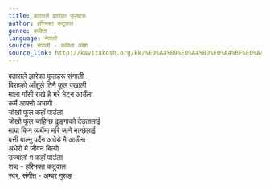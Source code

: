 ```yaml
---
title: बतासले झारेका फूलहरू
author: हरिभक्त कटुवाल
genre: कविता
language: नेपाली
source: नेपाली - कविता कोश
source_link: http://kavitakosh.org/kk/%E0%A4%B9%E0%A4%B0%E0%A4%BF%E0%A4%AD%E0%A4%95%E0%A5%8D%E0%A4%A4_%E0%A4%95%E0%A4%9F%E0%A5%81%E0%A4%B5%E0%A4%BE%E0%A4%B2
---
```


बतासले झारेका फूलहरू संगाली  
विरहको आँशुले तिनै फूल पखाली  
माला गाँसी राखे है भरे भेट्न आउँला  
कर्मै आफ्नो अभागी  
चोखो फूल कहाँ पाउँला  
चोखो फूल चाहिन्छ ढुङ्गाको देउतालाई  
माया किन व्यर्थैमा मरि जाने मान्छेलाई  
बत्ती बाल्नु पर्दैन अधेरो मै आउँला  
अधेरो मै जीवन बित्यो  
उज्यालो म कहाँ पाउँला  
शब्द - हरिभक्त कटुवाल  
स्वर, संगीत - अम्बर गुरुङ
